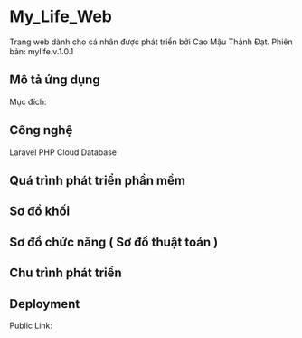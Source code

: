 # My_Life_Web
Trang web dành cho cá nhân được phát triển bởi Cao Mậu Thành Đạt.
Phiên bản: mylife.v.1.0.1

## Mô tả ứng dụng

Mục đích: 

## Công nghệ

Laravel
PHP
Cloud Database

## Quá trình phát triển phần mềm

## Sơ đồ khối

## Sơ đồ chức năng ( Sơ đồ thuật toán )

## Chu trình phát triển

## Deployment

Public Link:
